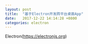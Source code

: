 ```yaml
---
layout: post
title:  "基于Electron开发跨平台桌面App"
date:   2017-12-22 14:14:28 +0800
categories: electron
---
```


Electron(https://electronjs.org)
